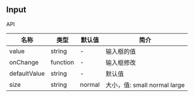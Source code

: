 ## Input

API

| 名称 | 类型 | 默认值 | 简介 |
|-----|------|-------|-----|
| value | string | - | 输入框的值 |
| onChange | function <value> | - | 输入框修改 |
| defaultValue | string | - | 默认值 |
| size | string | normal | 大小，值: small normal large |